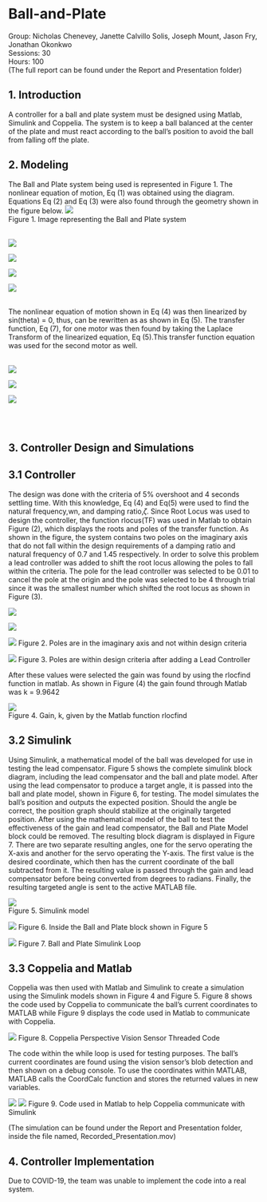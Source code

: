 # Ball-and-Plate
Group: Nicholas Chenevey, Janette Calvillo Solis, Joseph Mount, Jason Fry, Jonathan Okonkwo <br>
Sessions: 30 <br>
Hours: 100 <br>
(The full report can be found under the Report and Presentation folder)
## 1. Introduction <br>
A controller for a ball and plate system must be designed using Matlab, Simulink and Coppelia. The system is to keep a ball balanced at the center of the plate and must react according to the ball’s position to avoid the ball from falling off the plate.


## 2. Modeling 
The Ball and Plate system being used is represented in Figure 1. The nonlinear equation of motion, Eq (1) was obtained using the diagram. Equations Eq (2) and Eq (3) were  also found through the geometry shown in the figure below.
![](ImageofSystem.PNG) <br>
Figure 1. Image representing the Ball and Plate system <br>
<br>

![](Equations/equation1.PNG) <br>

![](Equations/equation2.PNG) <br>

![](Equations/equation3.PNG) <br>

![](Equations/equation4.PNG) <br>

<br>
The nonlinear equation of motion shown in Eq (4) was then linearized by sin(theta) = 0, thus, can be rewritten as  as shown in Eq (5). The transfer function, Eq (7), for one motor was then found by taking the Laplace Transform of the linearized equation, Eq (5).This transfer function equation was used for the second motor as well. <br>
<br>

![](Equations/equation5.PNG) <br>

![](Equations/equation6.PNG) <br>

![](Equations/equation7.PNG) <br>

<br>
<br>


## 3. Controller Design and Simulations

## 3.1 Controller
The design was done with the criteria of 5% overshoot and 4 seconds settling time. With this knowledge, Eq (4) and Eq(5) were used to find the natural frequency,wn, and damping ratio,𝜁. Since Root Locus was used to design the controller, the function rlocus(TF) was used in Matlab to obtain Figure (2), which displays the roots and poles of the transfer function. As shown in the figure, the system contains two poles on the imaginary axis that do not fall within the design requirements of a damping ratio and natural frequency of 0.7 and 1.45 respectively. In order to solve this problem a lead controller was added to shift the root locus allowing the poles to fall within the criteria. The pole for the lead controller was selected to be 0.01 to cancel the pole at the origin  and the pole was selected to be 4 through trial since it was the smallest number which shifted the root locus as shown in Figure (3).

![](Equations/equation8.PNG) <br>

![](Equations/equation9.PNG) <br>


![](Figures/Figure2.PNG)
Figure 2. Poles are in the imaginary axis and not within design criteria <br>

![](Figures/Figure3.PNG)
Figure 3. Poles are within design criteria after adding a Lead Controller <br>

After these values were selected the gain was found by using the rlocfind function in matlab. As shown in Figure (4) the gain found through Matlab was k = 9.9642 <br>

![](Figures/Figure4.PNG) <br>
Figure 4. Gain, k, given by the Matlab function rlocfind <br>




## 3.2 Simulink
Using Simulink, a mathematical model of the ball was developed for use in testing the lead compensator. Figure 5 shows the complete simulink block diagram, including the lead compensator and the ball and plate model. After using the lead compensator to produce a target angle, it is passed into the ball and plate model, shown in Figure 6,  for testing. The model simulates the ball’s position and outputs the expected position. Should the angle be correct, the position graph should stabilize at the originally targeted position. 
After using the mathematical model of the ball to test the effectiveness of the gain and lead compensator, the Ball and Plate Model block could be removed. The resulting block diagram is displayed in Figure 7. There are two separate resulting angles, one for the servo operating the X-axis and another for the servo operating the Y-axis. The first value is the desired coordinate, which then has the current coordinate of the ball subtracted from it. The resulting value is passed through the gain and lead compensator before being converted from degrees to radians. Finally, the resulting targeted angle is sent to the active MATLAB file. 


![](Figures/Figure5.png) <br>
Figure 5. Simulink model 
<br>

![](Figures/Figure6.PNG)
Figure 6. Inside the Ball and Plate block shown in Figure 5 <br>

![](Figures/Figure7.PNG)
Figure 7. Ball and Plate Simulink Loop <br>
## 3.3 Coppelia and Matlab
Coppelia was then used with Matlab and Simulink to create a simulation using the Simulink models shown in Figure 4 and Figure 5. Figure 8 shows the code used by Coppelia to communicate the ball’s current coordinates to MATLAB while Figure 9 displays the code used in Matlab to communicate with Coppelia.


![](Figures/Figure8.png)
Figure 8. Coppelia Perspective Vision Sensor Threaded Code

The code within the while loop is used for testing purposes. The ball’s current coordinates are found using the vision sensor’s blob detection and then shown on a debug console. To use the coordinates within MATLAB, MATLAB calls the CoordCalc function and stores the returned values in new variables. 

![](SImulationCodePart1.PNG)
![](SImulationCodePart2.PNG)
Figure 9. Code used in Matlab to help Coppelia communicate with Simulink


(The simulation can be found under the Report and Presentation folder, inside the file named, Recorded_Presentation.mov)


## 4. Controller Implementation
Due to COVID-19, the team was unable to implement the code into a real system.

